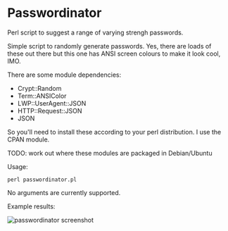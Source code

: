 # Passwordinator
Perl script to suggest a range of varying strengh passwords.

Simple script to randomly generate passwords. Yes, there are loads of these out there but this one has ANSI screen colours to make it look cool, IMO.

There are some module dependencies:

* Crypt::Random
* Term::ANSIColor
* LWP::UserAgent::JSON
* HTTP::Request::JSON
* JSON

So you'll need to install these according to your perl distribution. I use the CPAN module.

TODO: work out where these modules are packaged in Debian/Ubuntu

Usage:

```
perl passwordinator.pl
```

No arguments are currently supported.

Example results:

![passwordinator screenshot](https://user-images.githubusercontent.com/108018363/188919920-cbaead25-7534-4c6f-9a71-bcb80da52e4f.png)

